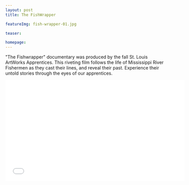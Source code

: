 ```yaml
---
layout: post
title: The FishWrapper

featureImg: fish-wrapper-01.jpg

teaser:

homepage:
---
```


"The Fishwrapper" documentary was produced by the fall St. Louis ArtWorks Apprentices. This riveting film follows the life of Mississippi River Fishermen as they cast their lines, and reveal their past. Experience their untold stories through the eyes of our apprentices.


<iframe width="560" height="315" src="//www.youtube.com/embed/WrAenCuKcfk?rel=0" frameborder="0" allowfullscreen></iframe>
